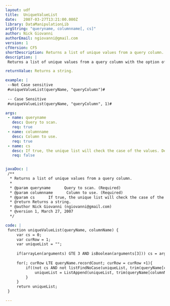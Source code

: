 ```yaml
---
layout: udf
title:  UniqueValueList
date:   2007-03-27T13:21:00.000Z
library: DataManipulationLib
argString: "queryname, columnname[, cs]"
author: Nick Giovanni
authorEmail: ngiovanni@gmail.com
version: 1
cfVersion: CF5
shortDescription: Returns a list of unique values from a query column.
description: |
 Returns a list of unique values from a query column with the option of case sensitive or not.

returnValue: Returns a string.

example: |
 --Not Case sensitive
 #uniqueValueList(queryName, "queryColumn")#
 
 -- Case Sensitive
 #uniqueValueList(queryName, "queryColumn", 1)#

args:
 - name: queryname
   desc: Query to scan.
   req: true
 - name: columnname
   desc: Column to use.
   req: true
 - name: cs
   desc: If true, the unique list will check the case of the values. Defaults to false.
   req: false


javaDoc: |
 /**
  * Returns a list of unique values from a query column.
  * 
  * @param queryname      Query to scan. (Required)
  * @param columnname      Column to use. (Required)
  * @param cs      If true, the unique list will check the case of the values. Defaults to false. (Optional)
  * @return Returns a string. 
  * @author Nick Giovanni (ngiovanni@gmail.com) 
  * @version 1, March 27, 2007 
  */

code: |
 function uniqueValueList(queryName, columnName) {
     var cs = 0; 
     var curRow = 1;
     var uniqueList = "";  
     
     if(arrayLen(arguments) GTE 3 AND isBoolean(arguments[3])) cs = arguments[3]; 
     
     for(; curRow LTE queryName.recordCount; curRow = curRow +1){
         if((not cs AND not listFindNoCase(uniqueList, trim(queryName[columnName][curRow]))) OR (cs AND not listFind(uniqueList, trim(queryName[columnName][curRow])))){
             uniqueList = ListAppend(uniqueList, trim(queryName[columnName][curRow]));
         }
     }
     return uniqueList; 
 }

---
```


